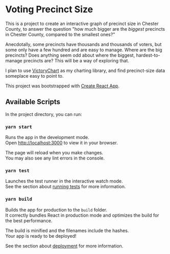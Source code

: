 # Voting Precinct Size

This is a project to create an interactive graph of precinct size in Chester County, to answer the question "how much bigger are the _biggest_ precincts in Chester County, compared to the smallest ones?"

Anecdotally, some precincts have thousands and thousands of voters, but some only have a few hundred and are easy to manage.  Where are the big precincts? Does anything seem odd about where the biggest, hardest-to-manage precincts are? This will be a way of exploring that.

I plan to use [VictoryChart](https://formidable.com/open-source/victory/docs/victory-chart/) as my charting library, and find precinct-size data someplace easy to point to.

This project was bootstrapped with [Create React App](https://github.com/facebook/create-react-app).

## Available Scripts

In the project directory, you can run:

### `yarn start`

Runs the app in the development mode.\
Open [http://localhost:3000](http://localhost:3000) to view it in your browser.

The page will reload when you make changes.\
You may also see any lint errors in the console.

### `yarn test`

Launches the test runner in the interactive watch mode.\
See the section about [running tests](https://facebook.github.io/create-react-app/docs/running-tests) for more information.

### `yarn build`

Builds the app for production to the `build` folder.\
It correctly bundles React in production mode and optimizes the build for the best performance.

The build is minified and the filenames include the hashes.\
Your app is ready to be deployed!

See the section about [deployment](https://facebook.github.io/create-react-app/docs/deployment) for more information.

